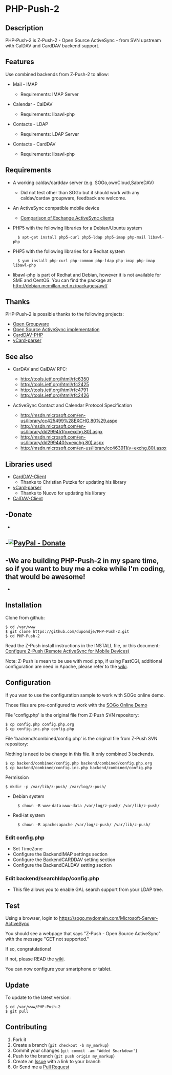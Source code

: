 PHP-Push-2
========

Description
-----------

PHP-Push-2 is Z-Push-2 - Open Source ActiveSync - from SVN upstream with CalDAV and CardDAV backend support.

Features
--------

Use combined backends from Z-Push-2 to allow:

* Mail - IMAP
  * Requirements: IMAP Server

* Calendar - CalDAV
  * Requirements: libawl-php

* Contacts - LDAP
  * Requirements: LDAP Server

* Contacts - CardDAV
  * Requirements: libawl-php

Requirements
-----------
* A working caldav/carddav server (e.g. SOGo,ownCloud,SabreDAV)
  * Did not test other than SOGo but it should work with any caldav/cardav groupware, feedback are welcome.
* An ActiveSync compatible mobile device
	* [Comparison of Exchange ActiveSync clients](http://en.wikipedia.org/wiki/Comparison_of_Exchange_ActiveSync_clients)
* PHP5 with the following libraries for a Debian/Ubuntu system

        $ apt-get install php5-curl php5-ldap php5-imap php-mail libawl-php


* PHP5 with the following libraries for a Redhat system

        $ yum install php-curl php-common php-ldap php-imap php-imap libawl-php


* libawl-php is part of Redhat and Debian, however it is not available for SME and CentOS. You can find the package at http://debian.mcmillan.net.nz/packages/awl/

Thanks
------

PHP-Push-2 is possible thanks to the following projects:

* [Open Groupware](http://www.sogo.nu/)
* [Open Source ActiveSync implementation](http://z-push.sourceforge.net/soswp)
* [CardDAV-PHP](https://github.com/graviox/CardDAV-PHP)
* [vCard-parser](https://github.com/nuovo/vCard-parser/)


See also
-------

* CarDAV and CalDAV RFC:
  * http://tools.ietf.org/html/rfc6350
  * http://tools.ietf.org/html/rfc2425
  * http://tools.ietf.org/html/rfc4791
  * http://tools.ietf.org/html/rfc2426

* ActiveSync Contact and Calendar Protocol Specification
  * http://msdn.microsoft.com/en-us/library/cc425499%28EXCHG.80%29.aspx
  * http://msdn.microsoft.com/en-us/library/dd299451(v=exchg.80).aspx
  * http://msdn.microsoft.com/en-us/library/dd299440(v=exchg.80).aspx
  * http://msdn.microsoft.com/en-us/library/cc463911(v=exchg.80).aspx

Libraries used
------------

* [CardDAV-Client](https://github.com/graviox/CardDAV-PHP/)
	* Thanks to Christian Putzke for updating his library
* [vCard-parser](https://github.com/nuovo/vCard-parser/)
	* Thanks to Nuovo for updating his library
* [CalDAV-Client](http://wiki.davical.org/w/Developer_Setup)

-Donate
-------------
-
-[![PayPal - Donate](https://www.paypal.com/en_US/i/btn/btn_donate_LG.gif)](https://www.paypal.com/cgi-bin/webscr?cmd=_s-xclick&hosted_button_id=TMZ6YBPDLAN84&lc=US&item_name=A%20more%20awesome%20PHP-Push-2&currency_code=EUR&bn=PP%2dDonationsBF%3abtn_donate_LG%2egif%3aNonHosted)
-
-We are building PHP-Push-2 in my spare time, so if you want to buy me a coke while I'm coding, that would be awesome!
-
- 
Installation
------------

Clone from github:

    $ cd /var/www
    $ git clone https://github.com/dupondje/PHP-Push-2.git
    $ cd PHP-Push-2


Read the Z-Push install instructions in the INSTALL file, or this document: [Configure Z-Push (Remote ActiveSync for Mobile Devices)](http://doc.zarafa.com/7.0/Administrator_Manual/en-US/html/_zpush.html)

Note: Z-Push is mean to be use with mod_php, if using FastCGI, additional configuration are need in Apache, please refer to the [wiki](https://github.com/xbgmsharp/PHP-Push-2/wiki).


Configuration
-------------
If you wan to use the configuration sample to work with SOGo online demo.

Those files are pre-configured to work with the [SOGo Online Demo](http://www.sogo.nu/english/tour/online_demo.html)


File 'config.php' is the original file from Z-Push SVN repository:

    $ cp config.php config.php.org
    $ cp config.inc.php config.php

File 'backend/combined/config.php' is the original file from Z-Push SVN repository:

Nothing is need to be change in this file. It only combined 3 backends.

    $ cp backend/combined/config.php backend/combined/config.php.org
    $ cp backend/combined/config.inc.php backend/combined/config.php

Permission

    $ mkdir -p /var/lib/z-push/ /var/log/z-push/

* Debian system

        $ chown -R www-data:www-data /var/log/z-push/ /var/lib/z-push/


* RedHat system

        $ chown -R apache:apache /var/log/z-push/ /var/lib/z-push/


### Edit config.php
 * Set TimeZone
 * Configure the BackendIMAP settings section
 * Configure the BackendCARDDAV setting section
 * Configure the BackendCALDAV setting section

### Edit backend/searchldap/config.php
 * This file allows you to enable GAL search support from your LDAP tree.

Test
----
Using a browser, login to https://sogo.mydomain.com/Microsoft-Server-ActiveSync

You should see a webpage that says "Z-Push - Open Source ActiveSync" with the message "GET not supported."

If so, congratulations!

If not, please READ the [wiki](https://github.com/dupondje/PHP-Push-2/wiki).

You can now configure your smartphone or tablet.


Update
------
To update to the latest version:

    $ cd /var/www/PHP-Push-2
    $ git pull


Contributing
------------

1. Fork it
2. Create a branch (`git checkout -b my_markup`)
3. Commit your changes (`git commit -am "Added Snarkdown"`)
4. Push to the branch (`git push origin my_markup`)
5. Create an [Issue][1] with a link to your branch
6. Or Send me a [Pull Request][2]

[1]: https://github.com/dupondje/PHP-Push-2/issues
[2]: https://github.com/dupondje/PHP-Push-2/pull/new/master


